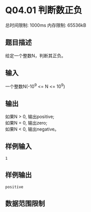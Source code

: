 # Q04.01 判断数正负

总时间限制: 1000ms 内存限制: 65536kB

## 题目描述

给定一个整数N，判断其正负。

## 输入

一个整数N(-10<sup>9</sup> <= N <= 10<sup>9</sup>)

## 输出   

如果N > 0, 输出positive;   
如果N = 0, 输出zero;   
如果N < 0, 输出negative。

## 样例输入

    1

## 样例输出

    positive

## 数据范围限制

